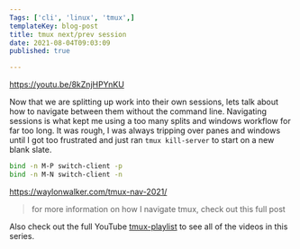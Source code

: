 ```yaml
---
Tags: ['cli', 'linux', 'tmux',]
templateKey: blog-post
title: tmux next/prev session
date: 2021-08-04T09:03:09
published: true

---
```


https://youtu.be/8kZnjHPYnKU

Now that we are splitting up work into their own sessions, lets talk about how
to navigate between them without the command line.  Navigating sessions is what
kept me using a too many splits and windows workflow for far too long.  It was
rough, I was always tripping over panes and windows until I got too frustrated
and just ran `tmux kill-server`  to start on a new blank slate.

``` bash
bind -n M-P switch-client -p
bind -n M-N switch-client -n
```

https://waylonwalker.com/tmux-nav-2021/

> for more information on how I navigate tmux, check out this full post


Also check out the full YouTube
[tmux-playlist](https://www.youtube.com/playlist?list=PLTRNG6WIHETB4reAxbWza3CZeP9KL6Bkr)
to see all of the videos in this series.
